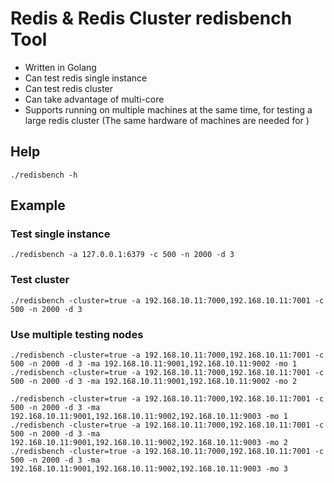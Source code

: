 # Redis & Redis Cluster redisbench Tool
* Written in Golang
* Can test redis single instance
* Can test redis cluster
* Can take advantage of multi-core
* Supports running on multiple machines at the same time, for testing a large redis cluster (The same hardware of machines are needed for )

## Help
```
./redisbench -h
```

## Example

### Test single instance
```
./redisbench -a 127.0.0.1:6379 -c 500 -n 2000 -d 3
```

### Test cluster
```
./redisbench -cluster=true -a 192.168.10.11:7000,192.168.10.11:7001 -c 500 -n 2000 -d 3
```

### Use multiple testing nodes
```
./redisbench -cluster=true -a 192.168.10.11:7000,192.168.10.11:7001 -c 500 -n 2000 -d 3 -ma 192.168.10.11:9001,192.168.10.11:9002 -mo 1
./redisbench -cluster=true -a 192.168.10.11:7000,192.168.10.11:7001 -c 500 -n 2000 -d 3 -ma 192.168.10.11:9001,192.168.10.11:9002 -mo 2
```
```
./redisbench -cluster=true -a 192.168.10.11:7000,192.168.10.11:7001 -c 500 -n 2000 -d 3 -ma 192.168.10.11:9001,192.168.10.11:9002,192.168.10.11:9003 -mo 1
./redisbench -cluster=true -a 192.168.10.11:7000,192.168.10.11:7001 -c 500 -n 2000 -d 3 -ma 192.168.10.11:9001,192.168.10.11:9002,192.168.10.11:9003 -mo 2
./redisbench -cluster=true -a 192.168.10.11:7000,192.168.10.11:7001 -c 500 -n 2000 -d 3 -ma 192.168.10.11:9001,192.168.10.11:9002,192.168.10.11:9003 -mo 3
```

